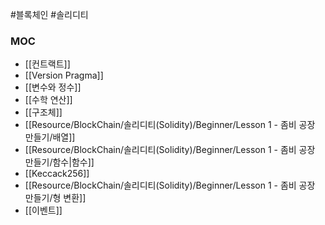 ---
---

#블록체인 #솔리디티 

### MOC
+ [[컨트랙트]]
+ [[Version Pragma]]
+ [[변수와 정수]]
+ [[수학 연산]]
+ [[구조체]]
+ [[Resource/BlockChain/솔리디티(Solidity)/Beginner/Lesson 1 - 좀비 공장 만들기/배열]]
+ [[Resource/BlockChain/솔리디티(Solidity)/Beginner/Lesson 1 - 좀비 공장 만들기/함수|함수]]
+ [[Keccack256]]
+ [[Resource/BlockChain/솔리디티(Solidity)/Beginner/Lesson 1 - 좀비 공장 만들기/형 변환]]
+ [[이벤트]]
